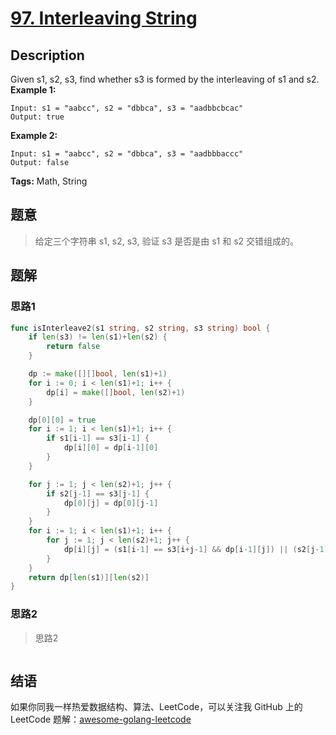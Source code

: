 # [97. Interleaving String][title]

## Description

Given s1, s2, s3, find whether s3 is formed by the interleaving of s1 and s2.
**Example 1:**

```
Input: s1 = "aabcc", s2 = "dbbca", s3 = "aadbbcbcac"
Output: true
```

**Example 2:**

```
Input: s1 = "aabcc", s2 = "dbbca", s3 = "aadbbbaccc"
Output: false
```

**Tags:** Math, String

## 题意
>给定三个字符串 s1, s2, s3, 验证 s3 是否是由 s1 和 s2 交错组成的。
 

## 题解

### 思路1
>

```go
func isInterleave2(s1 string, s2 string, s3 string) bool {
	if len(s3) != len(s1)+len(s2) {
		return false
	}

	dp := make([][]bool, len(s1)+1)
	for i := 0; i < len(s1)+1; i++ {
		dp[i] = make([]bool, len(s2)+1)
	}

	dp[0][0] = true
	for i := 1; i < len(s1)+1; i++ {
		if s1[i-1] == s3[i-1] {
			dp[i][0] = dp[i-1][0]
		}
	}

	for j := 1; j < len(s2)+1; j++ {
		if s2[j-1] == s3[j-1] {
			dp[0][j] = dp[0][j-1]
		}
	}
	for i := 1; i < len(s1)+1; i++ {
		for j := 1; j < len(s2)+1; j++ {
			dp[i][j] = (s1[i-1] == s3[i+j-1] && dp[i-1][j]) || (s2[j-1] == s3[i+j-1] && dp[i][j-1])
		}
	}
	return dp[len(s1)][len(s2)]
}
```

### 思路2
> 思路2
```go

```

## 结语

如果你同我一样热爱数据结构、算法、LeetCode，可以关注我 GitHub 上的 LeetCode 题解：[awesome-golang-leetcode][me]

[title]: https://leetcode.com/problems/interleaving-string/
[me]: https://github.com/kylesliu/awesome-golang-algorithm
